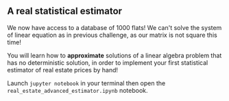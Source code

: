 ## A real statistical estimator

We now have access to a database of 1000 flats! We can't solve the system of linear equation as in previous challenge, as our matrix is not square this time!

You will learn how to **approximate** solutions of a linear algebra problem that has no deterministic solution, in order to implement your first statistical estimator of real estate prices by hand!

Launch `jupyter notebook` in your terminal then open the `real_estate_advanced_estimator.ipynb` notebook.
